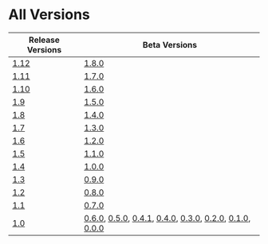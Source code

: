 # All Versions

| Release Versions        | Beta Versions                                                                                                                                                                                  |
|-------------------------|------------------------------------------------------------------------------------------------------------------------------------------------------------------------------------------------|
| [1.12](Release/1-12.md) | [1.8.0](Beta/1-8-0.md)                                                                                                                                                                         |
| [1.11](Release/1-11.md) | [1.7.0](Beta/1-7-0.md)                                                                                                                                                                         |
| [1.10](Release/1-10.md) | [1.6.0](Beta/1-6-0.md)                                                                                                                                                                         |
| [1.9](Release/1-9.md)   | [1.5.0](Beta/1-5-0.md)                                                                                                                                                                         |
| [1.8](Release/1-8.md)   | [1.4.0](Beta/1-4-0.md)                                                                                                                                                                         |
| [1.7](Release/1-7.md)   | [1.3.0](Beta/1-3-0.md)                                                                                                                                                                         |
| [1.6](Release/1-6.md)   | [1.2.0](Beta/1-2-0.md)                                                                                                                                                                         |
| [1.5](Release/1-5.md)   | [1.1.0](Beta/1-1-0.md)                                                                                                                                                                         |
| [1.4](Release/1-4.md)   | [1.0.0](Beta/1-0-0.md)                                                                                                                                                                         |
| [1.3](Release/1-3.md)   | [0.9.0](Beta/0-9-0.md)                                                                                                                                                                         |
| [1.2](Release/1-2.md)   | [0.8.0](Beta/0-8-0.md)                                                                                                                                                                         |
| [1.1](Release/1-1.md)   | [0.7.0](Beta/0-7-0.md)                                                                                                                                                                         |
| [1.0](Release/1-0.md)   | [0.6.0](Beta/0-6-0.md), [0.5.0](Beta/0-5-0.md), [0.4.1](Beta/0-4-1.md), [0.4.0](Beta/0-4-0.md), [0.3.0](Beta/0-3-0.md), [0.2.0](Beta/0-2-0.md), [0.1.0](Beta/0-1-0.md), [0.0.0](Beta/0-0-0.md) |
